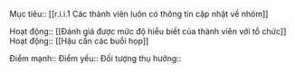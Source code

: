 

Mục tiêu:: [[r.i.i.1 Các thành viên luôn có thông tin cập nhật về nhóm]]

Hoạt động:: [[Đánh giá được mức độ hiểu biết của thành viên với tổ chức]]
Hoạt động:: [[Hậu cần các buổi họp]]

Điểm mạnh::
Điểm yếu::
Đối tượng thụ hưởng::
